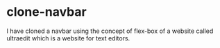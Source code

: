 # clone-navbar
 I have cloned a navbar using the concept of flex-box of a website called ultraedit which is a website for text editors.
